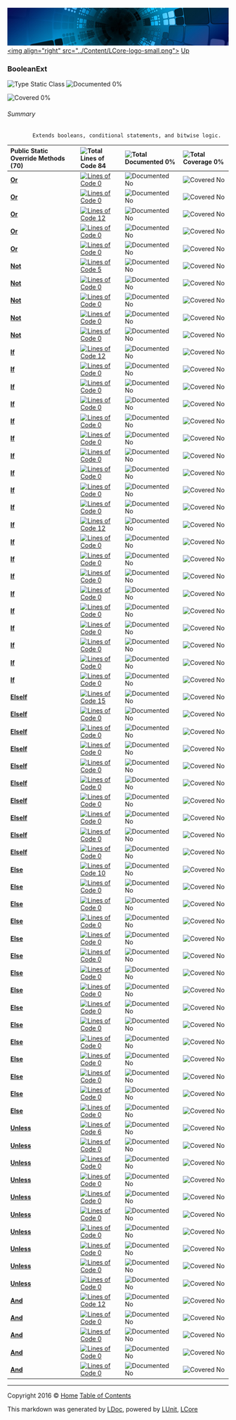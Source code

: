 ![](../Content/LCore-banner-small.png "")
[&lt;img align=&quot;right&quot; src=&quot;../Content/LCore-logo-small.png&quot;&gt;](../../README.md)
[Up](../L.md)

### BooleanExt

![Type Static Class](http://b.repl.ca/v1/Type-Static%20Class-blue.png "") ![Documented 0%](http://b.repl.ca/v1/Documented-0%25-red.png "")

![Covered 0%](http://b.repl.ca/v1/Covered-0%25-red.png "")


###### Summary

            Extends booleans, conditional statements, and bitwise logic.
            

Public Static Override Methods (70) |  | ![Total Lines of Code 84](http://b.repl.ca/v1/Total%20Lines%20of%20Code-84-blue.png "") | ![Total Documented 0%](http://b.repl.ca/v1/Total%20Documented-0%25-red.png "") | ![Total Coverage 0%](http://b.repl.ca/v1/Total%20Coverage-0%25-red.png "")
:---  | :---  | :---  | :---  | :--- 
**[Or](BooleanExt_Or.md)** |  | [![Lines of Code 0](http://b.repl.ca/v1/Lines%20of%20Code-0-red.png "")](../Extensions/Methods/BooleanExt.cs#L1460) | ![Documented No](http://b.repl.ca/v1/Documented-No-red.png "") | ![Covered No](http://b.repl.ca/v1/Covered-No-red.png "")
**[Or](BooleanExt_Or.md)** |  | [![Lines of Code 0](http://b.repl.ca/v1/Lines%20of%20Code-0-red.png "")](../Extensions/Methods/BooleanExt.cs#L1477) | ![Documented No](http://b.repl.ca/v1/Documented-No-red.png "") | ![Covered No](http://b.repl.ca/v1/Covered-No-red.png "")
**[Or](BooleanExt_Or.md)** |  | [![Lines of Code 12](http://b.repl.ca/v1/Lines%20of%20Code-12-blue.png "")](../Extensions/Methods/BooleanExt.cs#L1409) | ![Documented No](http://b.repl.ca/v1/Documented-No-red.png "") | ![Covered No](http://b.repl.ca/v1/Covered-No-red.png "")
**[Or](BooleanExt_Or.md)** |  | [![Lines of Code 0](http://b.repl.ca/v1/Lines%20of%20Code-0-red.png "")](../Extensions/Methods/BooleanExt.cs#L1426) | ![Documented No](http://b.repl.ca/v1/Documented-No-red.png "") | ![Covered No](http://b.repl.ca/v1/Covered-No-red.png "")
**[Or](BooleanExt_Or.md)** |  | [![Lines of Code 0](http://b.repl.ca/v1/Lines%20of%20Code-0-red.png "")](../Extensions/Methods/BooleanExt.cs#L1443) | ![Documented No](http://b.repl.ca/v1/Documented-No-red.png "") | ![Covered No](http://b.repl.ca/v1/Covered-No-red.png "")
**[Not](BooleanExt_Not.md)** |  | [![Lines of Code 5](http://b.repl.ca/v1/Lines%20of%20Code-5-blue.png "")](../Extensions/Methods/BooleanExt.cs#L25) | ![Documented No](http://b.repl.ca/v1/Documented-No-red.png "") | ![Covered No](http://b.repl.ca/v1/Covered-No-red.png "")
**[Not](BooleanExt_Not.md)** |  | [![Lines of Code 0](http://b.repl.ca/v1/Lines%20of%20Code-0-red.png "")](../Extensions/Methods/BooleanExt.cs#L33) | ![Documented No](http://b.repl.ca/v1/Documented-No-red.png "") | ![Covered No](http://b.repl.ca/v1/Covered-No-red.png "")
**[Not](BooleanExt_Not.md)** |  | [![Lines of Code 0](http://b.repl.ca/v1/Lines%20of%20Code-0-red.png "")](../Extensions/Methods/BooleanExt.cs#L41) | ![Documented No](http://b.repl.ca/v1/Documented-No-red.png "") | ![Covered No](http://b.repl.ca/v1/Covered-No-red.png "")
**[Not](BooleanExt_Not.md)** |  | [![Lines of Code 0](http://b.repl.ca/v1/Lines%20of%20Code-0-red.png "")](../Extensions/Methods/BooleanExt.cs#L49) | ![Documented No](http://b.repl.ca/v1/Documented-No-red.png "") | ![Covered No](http://b.repl.ca/v1/Covered-No-red.png "")
**[Not](BooleanExt_Not.md)** |  | [![Lines of Code 0](http://b.repl.ca/v1/Lines%20of%20Code-0-red.png "")](../Extensions/Methods/BooleanExt.cs#L57) | ![Documented No](http://b.repl.ca/v1/Documented-No-red.png "") | ![Covered No](http://b.repl.ca/v1/Covered-No-red.png "")
**[If](BooleanExt_If.md)** |  | [![Lines of Code 12](http://b.repl.ca/v1/Lines%20of%20Code-12-blue.png "")](../Extensions/Methods/BooleanExt.cs#L71) | ![Documented No](http://b.repl.ca/v1/Documented-No-red.png "") | ![Covered No](http://b.repl.ca/v1/Covered-No-red.png "")
**[If](BooleanExt_If.md)** |  | [![Lines of Code 0](http://b.repl.ca/v1/Lines%20of%20Code-0-red.png "")](../Extensions/Methods/BooleanExt.cs#L90) | ![Documented No](http://b.repl.ca/v1/Documented-No-red.png "") | ![Covered No](http://b.repl.ca/v1/Covered-No-red.png "")
**[If](BooleanExt_If.md)** |  | [![Lines of Code 0](http://b.repl.ca/v1/Lines%20of%20Code-0-red.png "")](../Extensions/Methods/BooleanExt.cs#L109) | ![Documented No](http://b.repl.ca/v1/Documented-No-red.png "") | ![Covered No](http://b.repl.ca/v1/Covered-No-red.png "")
**[If](BooleanExt_If.md)** |  | [![Lines of Code 0](http://b.repl.ca/v1/Lines%20of%20Code-0-red.png "")](../Extensions/Methods/BooleanExt.cs#L128) | ![Documented No](http://b.repl.ca/v1/Documented-No-red.png "") | ![Covered No](http://b.repl.ca/v1/Covered-No-red.png "")
**[If](BooleanExt_If.md)** |  | [![Lines of Code 0](http://b.repl.ca/v1/Lines%20of%20Code-0-red.png "")](../Extensions/Methods/BooleanExt.cs#L147) | ![Documented No](http://b.repl.ca/v1/Documented-No-red.png "") | ![Covered No](http://b.repl.ca/v1/Covered-No-red.png "")
**[If](BooleanExt_If.md)** |  | [![Lines of Code 0](http://b.repl.ca/v1/Lines%20of%20Code-0-red.png "")](../Extensions/Methods/BooleanExt.cs#L170) | ![Documented No](http://b.repl.ca/v1/Documented-No-red.png "") | ![Covered No](http://b.repl.ca/v1/Covered-No-red.png "")
**[If](BooleanExt_If.md)** |  | [![Lines of Code 0](http://b.repl.ca/v1/Lines%20of%20Code-0-red.png "")](../Extensions/Methods/BooleanExt.cs#L183) | ![Documented No](http://b.repl.ca/v1/Documented-No-red.png "") | ![Covered No](http://b.repl.ca/v1/Covered-No-red.png "")
**[If](BooleanExt_If.md)** |  | [![Lines of Code 0](http://b.repl.ca/v1/Lines%20of%20Code-0-red.png "")](../Extensions/Methods/BooleanExt.cs#L196) | ![Documented No](http://b.repl.ca/v1/Documented-No-red.png "") | ![Covered No](http://b.repl.ca/v1/Covered-No-red.png "")
**[If](BooleanExt_If.md)** |  | [![Lines of Code 0](http://b.repl.ca/v1/Lines%20of%20Code-0-red.png "")](../Extensions/Methods/BooleanExt.cs#L209) | ![Documented No](http://b.repl.ca/v1/Documented-No-red.png "") | ![Covered No](http://b.repl.ca/v1/Covered-No-red.png "")
**[If](BooleanExt_If.md)** |  | [![Lines of Code 0](http://b.repl.ca/v1/Lines%20of%20Code-0-red.png "")](../Extensions/Methods/BooleanExt.cs#L222) | ![Documented No](http://b.repl.ca/v1/Documented-No-red.png "") | ![Covered No](http://b.repl.ca/v1/Covered-No-red.png "")
**[If](BooleanExt_If.md)** |  | [![Lines of Code 12](http://b.repl.ca/v1/Lines%20of%20Code-12-blue.png "")](../Extensions/Methods/BooleanExt.cs#L71) | ![Documented No](http://b.repl.ca/v1/Documented-No-red.png "") | ![Covered No](http://b.repl.ca/v1/Covered-No-red.png "")
**[If](BooleanExt_If.md)** |  | [![Lines of Code 0](http://b.repl.ca/v1/Lines%20of%20Code-0-red.png "")](../Extensions/Methods/BooleanExt.cs#L90) | ![Documented No](http://b.repl.ca/v1/Documented-No-red.png "") | ![Covered No](http://b.repl.ca/v1/Covered-No-red.png "")
**[If](BooleanExt_If.md)** |  | [![Lines of Code 0](http://b.repl.ca/v1/Lines%20of%20Code-0-red.png "")](../Extensions/Methods/BooleanExt.cs#L109) | ![Documented No](http://b.repl.ca/v1/Documented-No-red.png "") | ![Covered No](http://b.repl.ca/v1/Covered-No-red.png "")
**[If](BooleanExt_If.md)** |  | [![Lines of Code 0](http://b.repl.ca/v1/Lines%20of%20Code-0-red.png "")](../Extensions/Methods/BooleanExt.cs#L128) | ![Documented No](http://b.repl.ca/v1/Documented-No-red.png "") | ![Covered No](http://b.repl.ca/v1/Covered-No-red.png "")
**[If](BooleanExt_If.md)** |  | [![Lines of Code 0](http://b.repl.ca/v1/Lines%20of%20Code-0-red.png "")](../Extensions/Methods/BooleanExt.cs#L147) | ![Documented No](http://b.repl.ca/v1/Documented-No-red.png "") | ![Covered No](http://b.repl.ca/v1/Covered-No-red.png "")
**[If](BooleanExt_If.md)** |  | [![Lines of Code 0](http://b.repl.ca/v1/Lines%20of%20Code-0-red.png "")](../Extensions/Methods/BooleanExt.cs#L170) | ![Documented No](http://b.repl.ca/v1/Documented-No-red.png "") | ![Covered No](http://b.repl.ca/v1/Covered-No-red.png "")
**[If](BooleanExt_If.md)** |  | [![Lines of Code 0](http://b.repl.ca/v1/Lines%20of%20Code-0-red.png "")](../Extensions/Methods/BooleanExt.cs#L183) | ![Documented No](http://b.repl.ca/v1/Documented-No-red.png "") | ![Covered No](http://b.repl.ca/v1/Covered-No-red.png "")
**[If](BooleanExt_If.md)** |  | [![Lines of Code 0](http://b.repl.ca/v1/Lines%20of%20Code-0-red.png "")](../Extensions/Methods/BooleanExt.cs#L196) | ![Documented No](http://b.repl.ca/v1/Documented-No-red.png "") | ![Covered No](http://b.repl.ca/v1/Covered-No-red.png "")
**[If](BooleanExt_If.md)** |  | [![Lines of Code 0](http://b.repl.ca/v1/Lines%20of%20Code-0-red.png "")](../Extensions/Methods/BooleanExt.cs#L209) | ![Documented No](http://b.repl.ca/v1/Documented-No-red.png "") | ![Covered No](http://b.repl.ca/v1/Covered-No-red.png "")
**[If](BooleanExt_If.md)** |  | [![Lines of Code 0](http://b.repl.ca/v1/Lines%20of%20Code-0-red.png "")](../Extensions/Methods/BooleanExt.cs#L222) | ![Documented No](http://b.repl.ca/v1/Documented-No-red.png "") | ![Covered No](http://b.repl.ca/v1/Covered-No-red.png "")
**[ElseIf](BooleanExt_ElseIf.md)** |  | [![Lines of Code 15](http://b.repl.ca/v1/Lines%20of%20Code-15-blue.png "")](../Extensions/Methods/BooleanExt.cs#L571) | ![Documented No](http://b.repl.ca/v1/Documented-No-red.png "") | ![Covered No](http://b.repl.ca/v1/Covered-No-red.png "")
**[ElseIf](BooleanExt_ElseIf.md)** |  | [![Lines of Code 0](http://b.repl.ca/v1/Lines%20of%20Code-0-red.png "")](../Extensions/Methods/BooleanExt.cs#L595) | ![Documented No](http://b.repl.ca/v1/Documented-No-red.png "") | ![Covered No](http://b.repl.ca/v1/Covered-No-red.png "")
**[ElseIf](BooleanExt_ElseIf.md)** |  | [![Lines of Code 0](http://b.repl.ca/v1/Lines%20of%20Code-0-red.png "")](../Extensions/Methods/BooleanExt.cs#L619) | ![Documented No](http://b.repl.ca/v1/Documented-No-red.png "") | ![Covered No](http://b.repl.ca/v1/Covered-No-red.png "")
**[ElseIf](BooleanExt_ElseIf.md)** |  | [![Lines of Code 0](http://b.repl.ca/v1/Lines%20of%20Code-0-red.png "")](../Extensions/Methods/BooleanExt.cs#L644) | ![Documented No](http://b.repl.ca/v1/Documented-No-red.png "") | ![Covered No](http://b.repl.ca/v1/Covered-No-red.png "")
**[ElseIf](BooleanExt_ElseIf.md)** |  | [![Lines of Code 0](http://b.repl.ca/v1/Lines%20of%20Code-0-red.png "")](../Extensions/Methods/BooleanExt.cs#L669) | ![Documented No](http://b.repl.ca/v1/Documented-No-red.png "") | ![Covered No](http://b.repl.ca/v1/Covered-No-red.png "")
**[ElseIf](BooleanExt_ElseIf.md)** |  | [![Lines of Code 0](http://b.repl.ca/v1/Lines%20of%20Code-0-red.png "")](../Extensions/Methods/BooleanExt.cs#L694) | ![Documented No](http://b.repl.ca/v1/Documented-No-red.png "") | ![Covered No](http://b.repl.ca/v1/Covered-No-red.png "")
**[ElseIf](BooleanExt_ElseIf.md)** |  | [![Lines of Code 0](http://b.repl.ca/v1/Lines%20of%20Code-0-red.png "")](../Extensions/Methods/BooleanExt.cs#L716) | ![Documented No](http://b.repl.ca/v1/Documented-No-red.png "") | ![Covered No](http://b.repl.ca/v1/Covered-No-red.png "")
**[ElseIf](BooleanExt_ElseIf.md)** |  | [![Lines of Code 0](http://b.repl.ca/v1/Lines%20of%20Code-0-red.png "")](../Extensions/Methods/BooleanExt.cs#L738) | ![Documented No](http://b.repl.ca/v1/Documented-No-red.png "") | ![Covered No](http://b.repl.ca/v1/Covered-No-red.png "")
**[ElseIf](BooleanExt_ElseIf.md)** |  | [![Lines of Code 0](http://b.repl.ca/v1/Lines%20of%20Code-0-red.png "")](../Extensions/Methods/BooleanExt.cs#L761) | ![Documented No](http://b.repl.ca/v1/Documented-No-red.png "") | ![Covered No](http://b.repl.ca/v1/Covered-No-red.png "")
**[ElseIf](BooleanExt_ElseIf.md)** |  | [![Lines of Code 0](http://b.repl.ca/v1/Lines%20of%20Code-0-red.png "")](../Extensions/Methods/BooleanExt.cs#L784) | ![Documented No](http://b.repl.ca/v1/Documented-No-red.png "") | ![Covered No](http://b.repl.ca/v1/Covered-No-red.png "")
**[Else](BooleanExt_Else.md)** |  | [![Lines of Code 10](http://b.repl.ca/v1/Lines%20of%20Code-10-blue.png "")](../Extensions/Methods/BooleanExt.cs#L813) | ![Documented No](http://b.repl.ca/v1/Documented-No-red.png "") | ![Covered No](http://b.repl.ca/v1/Covered-No-red.png "")
**[Else](BooleanExt_Else.md)** |  | [![Lines of Code 0](http://b.repl.ca/v1/Lines%20of%20Code-0-red.png "")](../Extensions/Methods/BooleanExt.cs#L827) | ![Documented No](http://b.repl.ca/v1/Documented-No-red.png "") | ![Covered No](http://b.repl.ca/v1/Covered-No-red.png "")
**[Else](BooleanExt_Else.md)** |  | [![Lines of Code 0](http://b.repl.ca/v1/Lines%20of%20Code-0-red.png "")](../Extensions/Methods/BooleanExt.cs#L841) | ![Documented No](http://b.repl.ca/v1/Documented-No-red.png "") | ![Covered No](http://b.repl.ca/v1/Covered-No-red.png "")
**[Else](BooleanExt_Else.md)** |  | [![Lines of Code 0](http://b.repl.ca/v1/Lines%20of%20Code-0-red.png "")](../Extensions/Methods/BooleanExt.cs#L856) | ![Documented No](http://b.repl.ca/v1/Documented-No-red.png "") | ![Covered No](http://b.repl.ca/v1/Covered-No-red.png "")
**[Else](BooleanExt_Else.md)** |  | [![Lines of Code 0](http://b.repl.ca/v1/Lines%20of%20Code-0-red.png "")](../Extensions/Methods/BooleanExt.cs#L871) | ![Documented No](http://b.repl.ca/v1/Documented-No-red.png "") | ![Covered No](http://b.repl.ca/v1/Covered-No-red.png "")
**[Else](BooleanExt_Else.md)** |  | [![Lines of Code 0](http://b.repl.ca/v1/Lines%20of%20Code-0-red.png "")](../Extensions/Methods/BooleanExt.cs#L694) | ![Documented No](http://b.repl.ca/v1/Documented-No-red.png "") | ![Covered No](http://b.repl.ca/v1/Covered-No-red.png "")
**[Else](BooleanExt_Else.md)** |  | [![Lines of Code 0](http://b.repl.ca/v1/Lines%20of%20Code-0-red.png "")](../Extensions/Methods/BooleanExt.cs#L898) | ![Documented No](http://b.repl.ca/v1/Documented-No-red.png "") | ![Covered No](http://b.repl.ca/v1/Covered-No-red.png "")
**[Else](BooleanExt_Else.md)** |  | [![Lines of Code 0](http://b.repl.ca/v1/Lines%20of%20Code-0-red.png "")](../Extensions/Methods/BooleanExt.cs#L738) | ![Documented No](http://b.repl.ca/v1/Documented-No-red.png "") | ![Covered No](http://b.repl.ca/v1/Covered-No-red.png "")
**[Else](BooleanExt_Else.md)** |  | [![Lines of Code 0](http://b.repl.ca/v1/Lines%20of%20Code-0-red.png "")](../Extensions/Methods/BooleanExt.cs#L761) | ![Documented No](http://b.repl.ca/v1/Documented-No-red.png "") | ![Covered No](http://b.repl.ca/v1/Covered-No-red.png "")
**[Else](BooleanExt_Else.md)** |  | [![Lines of Code 0](http://b.repl.ca/v1/Lines%20of%20Code-0-red.png "")](../Extensions/Methods/BooleanExt.cs#L784) | ![Documented No](http://b.repl.ca/v1/Documented-No-red.png "") | ![Covered No](http://b.repl.ca/v1/Covered-No-red.png "")
**[Else](BooleanExt_Else.md)** |  | [![Lines of Code 0](http://b.repl.ca/v1/Lines%20of%20Code-0-red.png "")](../Extensions/Methods/BooleanExt.cs#L694) | ![Documented No](http://b.repl.ca/v1/Documented-No-red.png "") | ![Covered No](http://b.repl.ca/v1/Covered-No-red.png "")
**[Else](BooleanExt_Else.md)** |  | [![Lines of Code 0](http://b.repl.ca/v1/Lines%20of%20Code-0-red.png "")](../Extensions/Methods/BooleanExt.cs#L898) | ![Documented No](http://b.repl.ca/v1/Documented-No-red.png "") | ![Covered No](http://b.repl.ca/v1/Covered-No-red.png "")
**[Else](BooleanExt_Else.md)** |  | [![Lines of Code 0](http://b.repl.ca/v1/Lines%20of%20Code-0-red.png "")](../Extensions/Methods/BooleanExt.cs#L738) | ![Documented No](http://b.repl.ca/v1/Documented-No-red.png "") | ![Covered No](http://b.repl.ca/v1/Covered-No-red.png "")
**[Else](BooleanExt_Else.md)** |  | [![Lines of Code 0](http://b.repl.ca/v1/Lines%20of%20Code-0-red.png "")](../Extensions/Methods/BooleanExt.cs#L761) | ![Documented No](http://b.repl.ca/v1/Documented-No-red.png "") | ![Covered No](http://b.repl.ca/v1/Covered-No-red.png "")
**[Else](BooleanExt_Else.md)** |  | [![Lines of Code 0](http://b.repl.ca/v1/Lines%20of%20Code-0-red.png "")](../Extensions/Methods/BooleanExt.cs#L784) | ![Documented No](http://b.repl.ca/v1/Documented-No-red.png "") | ![Covered No](http://b.repl.ca/v1/Covered-No-red.png "")
**[Unless](BooleanExt_Unless.md)** |  | [![Lines of Code 6](http://b.repl.ca/v1/Lines%20of%20Code-6-blue.png "")](../Extensions/Methods/BooleanExt.cs#L984) | ![Documented No](http://b.repl.ca/v1/Documented-No-red.png "") | ![Covered No](http://b.repl.ca/v1/Covered-No-red.png "")
**[Unless](BooleanExt_Unless.md)** |  | [![Lines of Code 0](http://b.repl.ca/v1/Lines%20of%20Code-0-red.png "")](../Extensions/Methods/BooleanExt.cs#L993) | ![Documented No](http://b.repl.ca/v1/Documented-No-red.png "") | ![Covered No](http://b.repl.ca/v1/Covered-No-red.png "")
**[Unless](BooleanExt_Unless.md)** |  | [![Lines of Code 0](http://b.repl.ca/v1/Lines%20of%20Code-0-red.png "")](../Extensions/Methods/BooleanExt.cs#L1002) | ![Documented No](http://b.repl.ca/v1/Documented-No-red.png "") | ![Covered No](http://b.repl.ca/v1/Covered-No-red.png "")
**[Unless](BooleanExt_Unless.md)** |  | [![Lines of Code 0](http://b.repl.ca/v1/Lines%20of%20Code-0-red.png "")](../Extensions/Methods/BooleanExt.cs#L1011) | ![Documented No](http://b.repl.ca/v1/Documented-No-red.png "") | ![Covered No](http://b.repl.ca/v1/Covered-No-red.png "")
**[Unless](BooleanExt_Unless.md)** |  | [![Lines of Code 0](http://b.repl.ca/v1/Lines%20of%20Code-0-red.png "")](../Extensions/Methods/BooleanExt.cs#L1021) | ![Documented No](http://b.repl.ca/v1/Documented-No-red.png "") | ![Covered No](http://b.repl.ca/v1/Covered-No-red.png "")
**[Unless](BooleanExt_Unless.md)** |  | [![Lines of Code 0](http://b.repl.ca/v1/Lines%20of%20Code-0-red.png "")](../Extensions/Methods/BooleanExt.cs#L1151) | ![Documented No](http://b.repl.ca/v1/Documented-No-red.png "") | ![Covered No](http://b.repl.ca/v1/Covered-No-red.png "")
**[Unless](BooleanExt_Unless.md)** |  | [![Lines of Code 0](http://b.repl.ca/v1/Lines%20of%20Code-0-red.png "")](../Extensions/Methods/BooleanExt.cs#L1160) | ![Documented No](http://b.repl.ca/v1/Documented-No-red.png "") | ![Covered No](http://b.repl.ca/v1/Covered-No-red.png "")
**[Unless](BooleanExt_Unless.md)** |  | [![Lines of Code 0](http://b.repl.ca/v1/Lines%20of%20Code-0-red.png "")](../Extensions/Methods/BooleanExt.cs#L1169) | ![Documented No](http://b.repl.ca/v1/Documented-No-red.png "") | ![Covered No](http://b.repl.ca/v1/Covered-No-red.png "")
**[Unless](BooleanExt_Unless.md)** |  | [![Lines of Code 0](http://b.repl.ca/v1/Lines%20of%20Code-0-red.png "")](../Extensions/Methods/BooleanExt.cs#L1178) | ![Documented No](http://b.repl.ca/v1/Documented-No-red.png "") | ![Covered No](http://b.repl.ca/v1/Covered-No-red.png "")
**[Unless](BooleanExt_Unless.md)** |  | [![Lines of Code 0](http://b.repl.ca/v1/Lines%20of%20Code-0-red.png "")](../Extensions/Methods/BooleanExt.cs#L1188) | ![Documented No](http://b.repl.ca/v1/Documented-No-red.png "") | ![Covered No](http://b.repl.ca/v1/Covered-No-red.png "")
**[And](BooleanExt_And.md)** |  | [![Lines of Code 12](http://b.repl.ca/v1/Lines%20of%20Code-12-blue.png "")](../Extensions/Methods/BooleanExt.cs#L1319) | ![Documented No](http://b.repl.ca/v1/Documented-No-red.png "") | ![Covered No](http://b.repl.ca/v1/Covered-No-red.png "")
**[And](BooleanExt_And.md)** |  | [![Lines of Code 0](http://b.repl.ca/v1/Lines%20of%20Code-0-red.png "")](../Extensions/Methods/BooleanExt.cs#L1336) | ![Documented No](http://b.repl.ca/v1/Documented-No-red.png "") | ![Covered No](http://b.repl.ca/v1/Covered-No-red.png "")
**[And](BooleanExt_And.md)** |  | [![Lines of Code 0](http://b.repl.ca/v1/Lines%20of%20Code-0-red.png "")](../Extensions/Methods/BooleanExt.cs#L1353) | ![Documented No](http://b.repl.ca/v1/Documented-No-red.png "") | ![Covered No](http://b.repl.ca/v1/Covered-No-red.png "")
**[And](BooleanExt_And.md)** |  | [![Lines of Code 0](http://b.repl.ca/v1/Lines%20of%20Code-0-red.png "")](../Extensions/Methods/BooleanExt.cs#L1370) | ![Documented No](http://b.repl.ca/v1/Documented-No-red.png "") | ![Covered No](http://b.repl.ca/v1/Covered-No-red.png "")
**[And](BooleanExt_And.md)** |  | [![Lines of Code 0](http://b.repl.ca/v1/Lines%20of%20Code-0-red.png "")](../Extensions/Methods/BooleanExt.cs#L1387) | ![Documented No](http://b.repl.ca/v1/Documented-No-red.png "") | ![Covered No](http://b.repl.ca/v1/Covered-No-red.png "")




---

Copyright 2016 &copy; [Home](../../README.md) [Table of Contents](../../TableOfContents.md)

This markdown was generated by [LDoc](https://github.com/CodeSingularity/LDoc), powered by [LUnit](https://github.com/CodeSingularity/LUnit), [LCore](https://github.com/CodeSingularity/LCore)
